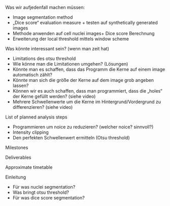 Was wir aufjedenfall machen müssen:

-	Image segmentation method  
-	„Dice score“ evaluation measure + testen auf synthetically generated images  
-	Methode anwenden auf cell nuclei images+ Dice score Berechnung  
-	Erweiterung der local threshold mittels window scheme  

Was könnte interessant sein? (wenn man zeit hat)

-	Limitations des otsu threshold  
-	Wie könne man die Limitationen umgehen? (Lösungen)  
-	Könnte man es schaffen, dass das Programm die Kerne auf einem image automatisch zählt?  
-	Könnte man sich die größe der Kerne auf dem image grob angeben lassen?  
-	Können wir es auch schaffen, dass man programmiert, dass die „holes“ der Kerne gefüllt werden? (siehe video)
-	Mehrere Schwellenwerte um die Kerne im Hintergrund/Vordergrund zu differenzieren? (siehe video)  

List of planned analysis steps


-	Programmieren um noice zu reduzieren?  (welcher noice? sinnvoll?)  
- Intensity clipping  
-	Den perfekten Schwellenwert ermitteln (Otsu threshold)  
  

Milestones

Deliverables

Approximate timetable


Einleitung  
-	Für was nuclei segmentation?  
-	Was bringt otsu threshold?  
-	Für was dice score segmentation?   


